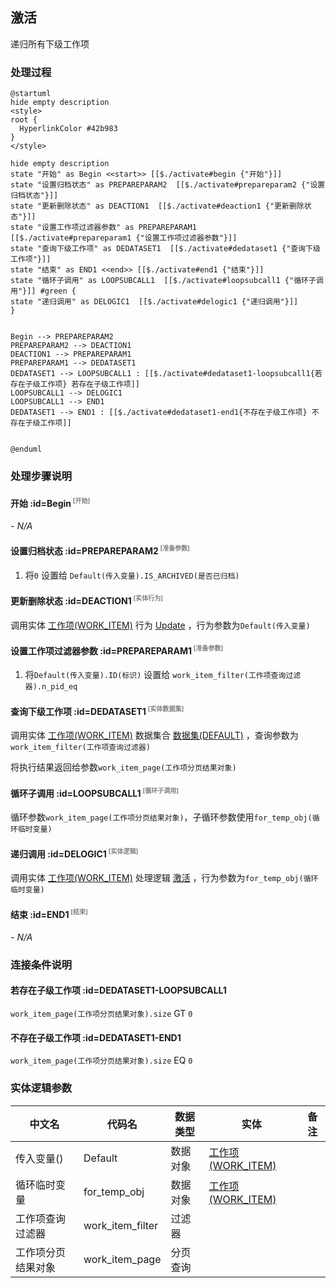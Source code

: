 ## 激活 <!-- {docsify-ignore-all} -->

   递归所有下级工作项

### 处理过程

```plantuml
@startuml
hide empty description
<style>
root {
  HyperlinkColor #42b983
}
</style>

hide empty description
state "开始" as Begin <<start>> [[$./activate#begin {"开始"}]]
state "设置归档状态" as PREPAREPARAM2  [[$./activate#prepareparam2 {"设置归档状态"}]]
state "更新删除状态" as DEACTION1  [[$./activate#deaction1 {"更新删除状态"}]]
state "设置工作项过滤器参数" as PREPAREPARAM1  [[$./activate#prepareparam1 {"设置工作项过滤器参数"}]]
state "查询下级工作项" as DEDATASET1  [[$./activate#dedataset1 {"查询下级工作项"}]]
state "结束" as END1 <<end>> [[$./activate#end1 {"结束"}]]
state "循环子调用" as LOOPSUBCALL1  [[$./activate#loopsubcall1 {"循环子调用"}]] #green {
state "递归调用" as DELOGIC1  [[$./activate#delogic1 {"递归调用"}]]
}


Begin --> PREPAREPARAM2
PREPAREPARAM2 --> DEACTION1
DEACTION1 --> PREPAREPARAM1
PREPAREPARAM1 --> DEDATASET1
DEDATASET1 --> LOOPSUBCALL1 : [[$./activate#dedataset1-loopsubcall1{若存在子级工作项} 若存在子级工作项]]
LOOPSUBCALL1 --> DELOGIC1
LOOPSUBCALL1 --> END1
DEDATASET1 --> END1 : [[$./activate#dedataset1-end1{不存在子级工作项} 不存在子级工作项]]


@enduml
```


### 处理步骤说明

#### 开始 :id=Begin<sup class="footnote-symbol"> <font color=gray size=1>[开始]</font></sup>



*- N/A*
#### 设置归档状态 :id=PREPAREPARAM2<sup class="footnote-symbol"> <font color=gray size=1>[准备参数]</font></sup>



1. 将`0` 设置给  `Default(传入变量).IS_ARCHIVED(是否已归档)`

#### 更新删除状态 :id=DEACTION1<sup class="footnote-symbol"> <font color=gray size=1>[实体行为]</font></sup>



调用实体 [工作项(WORK_ITEM)](module/ProjMgmt/Work_item.md) 行为 [Update](module/ProjMgmt/Work_item#行为) ，行为参数为`Default(传入变量)`

#### 设置工作项过滤器参数 :id=PREPAREPARAM1<sup class="footnote-symbol"> <font color=gray size=1>[准备参数]</font></sup>



1. 将`Default(传入变量).ID(标识)` 设置给  `work_item_filter(工作项查询过滤器).n_pid_eq`

#### 查询下级工作项 :id=DEDATASET1<sup class="footnote-symbol"> <font color=gray size=1>[实体数据集]</font></sup>



调用实体 [工作项(WORK_ITEM)](module/ProjMgmt/Work_item.md) 数据集合 [数据集(DEFAULT)](module/ProjMgmt/Work_item#数据集合) ，查询参数为`work_item_filter(工作项查询过滤器)`

将执行结果返回给参数`work_item_page(工作项分页结果对象)`

#### 循环子调用 :id=LOOPSUBCALL1<sup class="footnote-symbol"> <font color=gray size=1>[循环子调用]</font></sup>



循环参数`work_item_page(工作项分页结果对象)`，子循环参数使用`for_temp_obj(循环临时变量)`
#### 递归调用 :id=DELOGIC1<sup class="footnote-symbol"> <font color=gray size=1>[实体逻辑]</font></sup>



调用实体 [工作项(WORK_ITEM)](module/ProjMgmt/Work_item.md) 处理逻辑 [激活]((module/ProjMgmt/Work_item/logic/activate.md)) ，行为参数为`for_temp_obj(循环临时变量)`

#### 结束 :id=END1<sup class="footnote-symbol"> <font color=gray size=1>[结束]</font></sup>



*- N/A*


### 连接条件说明
#### 若存在子级工作项 :id=DEDATASET1-LOOPSUBCALL1

`work_item_page(工作项分页结果对象).size` GT `0`
#### 不存在子级工作项 :id=DEDATASET1-END1

`work_item_page(工作项分页结果对象).size` EQ `0`


### 实体逻辑参数

|    中文名   |    代码名    |  数据类型    |  实体   |备注 |
| --------| --------| -------- | -------- | --------   |
|传入变量(<i class="fa fa-check"/></i>)|Default|数据对象|[工作项(WORK_ITEM)](module/ProjMgmt/Work_item.md)||
|循环临时变量|for_temp_obj|数据对象|[工作项(WORK_ITEM)](module/ProjMgmt/Work_item.md)||
|工作项查询过滤器|work_item_filter|过滤器|||
|工作项分页结果对象|work_item_page|分页查询|||
